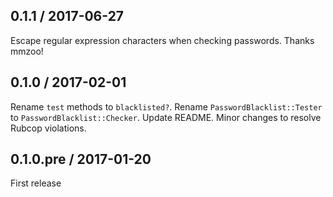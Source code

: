 0.1.1 / 2017-06-27
------
Escape regular expression characters when checking passwords. Thanks mmzoo!

0.1.0 / 2017-02-01
------
Rename `test` methods to `blacklisted?`.
Rename `PasswordBlacklist::Tester` to `PasswordBlacklist::Checker`.
Update README.
Minor changes to resolve Rubcop violations.

0.1.0.pre / 2017-01-20
------
First release
